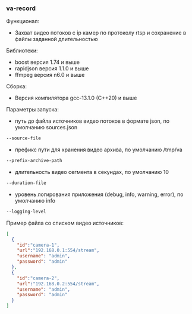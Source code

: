 ### va-record

Функционал:

- Захват видео потоков с ip камер по протоколу rtsp и сохранение в файлы заданной длительностью

Библиотеки:
- boost версия 1.74 и выше
- rapidjson версия 1.1.0 и выше
- ffmpeg версия n6.0 и выше

Сборка:

 - Версия компилятора gcc-13.1.0 (C++20) и выше

Параметры запуска:
- путь до файла источников видео потоков в формате json, по умолчанию sources.json
```bash
--source-file
```
- префикс пути для хранения видео архива, по умолчанию /tmp/va
```bash
--prefix-archive-path
```
- длительность видео сегмента в секундах, по умолчанию 10
```bash
--duration-file
```
- уровень логирования приложения (debug, info, warning, error), по умолчанию info
```bash
--logging-level
```

Пример файла со списком видео источников:
```json
[
  {
    "id":"camera-1",
    "url":"192.168.0.1:554/stream",
    "username": "admin",
    "password": "admin"
  },
  {
    "id":"camera-2",
    "url":"192.168.0.2:554/stream",
    "username": "admin",
    "password": "admin"
  }
]
```